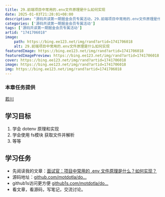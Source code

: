 ```yaml
---
title: 29.前端项目中常用的.env文件原理是什么如何实现
date: 2025-01-03T21:28:01+08:00
description: "源码共读第一期掘金会员专属活动，29.前端项目中常用的.env文件原理是什么如何实现"
categories: ['源码共读第一期掘金会员专属活动']
tags: ['源码共读第一期掘金会员专属活动']
artid: "1741706018"
image:
    path: https://bing.ee123.net/img/rand?artid=1741706018
    alt: 29.前端项目中常用的.env文件原理是什么如何实现
featuredImage: https://bing.ee123.net/img/rand?artid=1741706018
featuredImagePreview: https://bing.ee123.net/img/rand?artid=1741706018
cover: https://bing.ee123.net/img/rand?artid=1741706018
image: https://bing.ee123.net/img/rand?artid=1741706018
img: https://bing.ee123.net/img/rand?artid=1741706018
---
```


### 本章任务提供
[若川](https://juejin.cn/user/1415826704971918)

## 学习目标

1.  学会 dotenv 原理和实现
1.  学会使用 fs模块 获取文件并解析
1.  等等

## 学习任务

-   先阅读我的文章：[面试官：项目中常用的 .env 文件原理是什么？如何实现？](https://juejin.cn/post/7045057475845816357 "https://juejin.cn/post/7045057475845816357")
-   源码地址：[github.com/motdotla/do…](https://link.juejin.cn?target=https%3A%2F%2Fgithub.com%2Fmotdotla%2Fdotenv%2Fblob%2Fmaster%2Flib%2Fmain.js "https://github.com/motdotla/dotenv/blob/master/lib/main.js")
-   github1s访问更方便 [github1s.com/motdotla/do…](https://link.juejin.cn?target=https%3A%2F%2Fgithub.com%2Fmotdotla%2Fdotenv%2Fblob%2Fmaster%2Flib%2Fmain.js "https://github.com/motdotla/dotenv/blob/master/lib/main.js")
-   看文章，看源码，写笔记，交流讨论。
